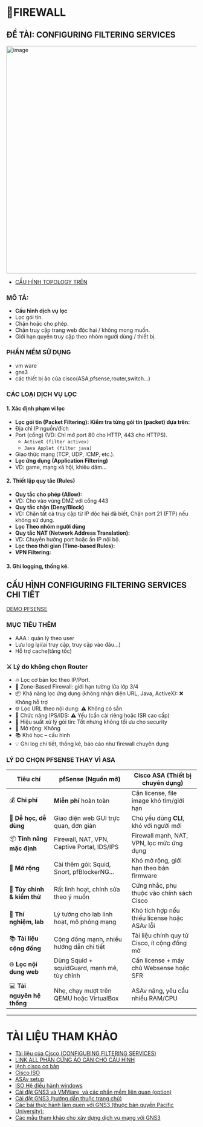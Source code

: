 # 📛FIREWALL
## ĐỀ TÀI: CONFIGURING FILTERING SERVICES
<img width="804" height="601" alt="image" src="https://github.com/user-attachments/assets/320fc6ab-881c-479f-8648-e7b0a6db76cc" />


- [CẤU HÌNH TOPOLOGY TRÊN](https://github.com/lh-dang/timhieu_tuonglua/blob/main/config_topology_tuonglua_bcnhom.md)
### MÔ TẢ: 
- **Cấu hình dịch vụ lọc**
- Lọc gói tin.
- Chặn hoặc cho phép.
- Chặn truy cập trang web độc hại / không mong muốn.
- Giới hạn quyền truy cập theo nhóm người dùng / thiết bị.
### PHẦN MỀM SỬ DỤNG
- vm ware
- gns3
- các thiết bị ảo của cisco(ASA,pfsense,router,switch...)

### CÁC LOẠI DỊCH VỤ LỌC
#### 1. Xác định phạm vi lọc
- **Lọc gói tin (Packet Filtering): Kiểm tra từng gói tin (packet) dựa trên:**
- Địa chỉ IP nguồn/đích
- Port (cổng) (VD: Chỉ mở port 80 cho HTTP, 443 cho HTTPS).
  - `ActiveX (filter activex)`
  - `Java Applet (filter java)`
- Giao thức mạng (TCP, UDP, ICMP, etc.).
- **Lọc ứng dụng (Application Filtering)**
- VD: game, mạng xã hội, khiêu dâm…
#### 2. Thiết lập quy tắc (Rules)
- **Quy tắc cho phép (Allow):**
- VD: Cho vào vùng DMZ với cổng 443
- **Quy tắc chặn (Deny/Block)**
- VD: Chặn tất cả truy cập từ IP độc hại đã biết, Chặn port 21 (FTP) nếu không sử dụng.
- **Lọc Theo nhóm người dùng**
- **Quy tắc NAT (Network Address Translation):**
- VD: Chuyển hướng port hoặc ẩn IP nội bộ.
- **Lọc theo thời gian (Time-based Rules):**
- **VPN Filtering:**
#### 3. Ghi logging, thống kê.

## CẤU HÌNH CONFIGURING FILTERING SERVICES CHI TIẾT

[DEMO PFSENSE](https://github.com/lh-dang/timhieu_tuonglua/blob/main/pfsense_demo.md)
### MỤC TIÊU THÊM
- AAA :  quản lý theo user
- Lưu log lại(ai truy cập, truy cập vào đâu...)
- Hỗ trợ cache(tăng tốc)

### ⚔️ Lý do không chọn Router
- 🔥 Lọc cơ bản lọc theo IP/Port.
- 🧨 Zone-Based Firewall: giới hạn tường lửa lớp 3/4
- 📦 Khả năng lọc ứng dụng (không nhận diện URL, Java, ActiveX): ❌ Không hỗ trợ
- 🌐 Lọc URL theo nội dung: ⚠️ Không có sẵn
- 🧠 Chức năng IPS/IDS: ⚠️ Yếu (cần cài riêng hoặc ISR cao cấp)
- 📶 Hiệu suất xử lý gói tin: 	Tốt nhưng không tối ưu cho security
- 🔌 Mở rộng:	Không
- 📚 Khó học –  cấu hình
- 💡 Ghi log chi tiết, thống kê, báo cáo như firewall chuyên dụng
  
### LÝ DO CHỌN PFSENSE THAY VÌ ASA
| Tiêu chí                    | pfSense (Nguồn mở)                          | Cisco ASA (Thiết bị chuyên dụng)             |
| --------------------------- | ------------------------------------------- | -------------------------------------------- |
| 💰 **Chi phí**              | **Miễn phí** hoàn toàn                      | Cần license, file image khó tìm/giới hạn     |
| 🧠 **Dễ học, dễ dùng**      | Giao diện web GUI trực quan, đơn giản       | Chủ yếu dùng **CLI**, khó với người mới      |
| 📦 **Tính năng mặc định**   | Firewall, NAT, VPN, Captive Portal, IDS/IPS | Firewall mạnh, NAT, VPN, lọc mức ứng dụng    |
| 🔌 **Mở rộng**              | Cài thêm gói: Squid, Snort, pfBlockerNG...  | Khó mở rộng, giới hạn theo bản firmware      |
| 🔧 **Tùy chỉnh & kiểm thử** | Rất linh hoạt, chỉnh sửa theo ý muốn        | Cứng nhắc, phụ thuộc vào chính sách Cisco    |
| 🧪 **Thí nghiệm, lab**      | Lý tưởng cho lab linh hoạt, mô phỏng mạng   | Khó tích hợp nếu thiếu license hoặc ASAv lỗi |
| 📚 **Tài liệu cộng đồng**   | Cộng đồng mạnh, nhiều hướng dẫn chi tiết    | Tài liệu chính quy từ Cisco, ít cộng đồng mở |
| 🌐 **Lọc nội dung web**     | Dùng Squid + squidGuard, mạnh mẽ, tùy chỉnh | Cần license + máy chủ Websense hoặc SFR      |
| 💻 **Tài nguyên hệ thống**  | Nhẹ, chạy mượt trên QEMU hoặc VirtualBox    | ASAv nặng, yêu cầu nhiều RAM/CPU             |

---
# TÀI LIỆU THAM KHẢO
- [Tài liệu của Cisco (CONFIGURING FILTERING SERVICES)](extension://bfdogplmndidlpjfhoijckpakkdjkkil/pdf/viewer.htmlfile=https%3A%2F%2Fwww.cisco.com%2Fc%2Fen%2Fus%2Ftd%2Fdocs%2Fsecurity%2Fasa%2Fasa91%2Fconfiguration%2Ffirewall%2Fasa_91_firewall_config%2Fprotect_filter.pdf)
- [LINK ALL PHẦN CỨNG ẢO CẦN CHO CẤU HÌNH](https://github.com/hegdepavankumar/Cisco-Images-for-GNS3-and-EVE-NG)
- [lệnh cisco cơ bản](https://quantrimang.com/cong-nghe/tong-hop-lenh-ccna-cisco-162612)
- [Cisco ISO](https://drive.google.com/drive/folders/1AUD4zwBhoVQW0SOOQr_mM-HNnfDVbdPl)
- [ASAv setup](https://www.gns3.com/community/featured/how-to-configure-any-asav-qcow2-)
- [ISO Hệ điều hành windows](https://docs.google.com/spreadsheets/d/1o5dmOw8jBCVGxFmlMOsKgoIKULMY7tk-TCSz67IJMc4/pubhtml?fbclid=IwAR2na-Puvgad5JfJz60OWF8xFd9loYG5UcC5Of4BlFnAGRXsk4vwA_B2f5w#)
- [Cài đặt GNS3 và VMWare, và các phần mềm liên quan (option)](https://github.com/bowlercbtlabs/Ansible-GNS3-Lab-Setup-part-1-GNS3-VMWare-Workstation-Ubuntu-and-Cisco-IOS-Install-/blob/main/Step%20By%20Step%20Guide.md)
- [Cài đặt GNS3 (hướng dẫn thuộc trang chủ)](https://docs.gns3.com/docs/getting-started/installation/windows/#introduction)
- [Các bài thực hành làm quen với GNS3 (thuộc bản quyền Pacific University):](https://cyberlab.pacific.edu/courses/comp177/labs/lab-1-gns3)
- [Các mẫu tham khảo cho xây dựng dịch vụ mạng với GNS3](https://gns3.com/marketplace/labs)
